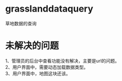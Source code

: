 # grasslanddataquery
草地数据的查询
# 未解决的问题
1、管理员的后台中查看功能没有解决，主要是url的问题。<br>
2、用户界面中，需要动态加载数据类型。<br>
3、用户界面中，地图这块还该。<br>
